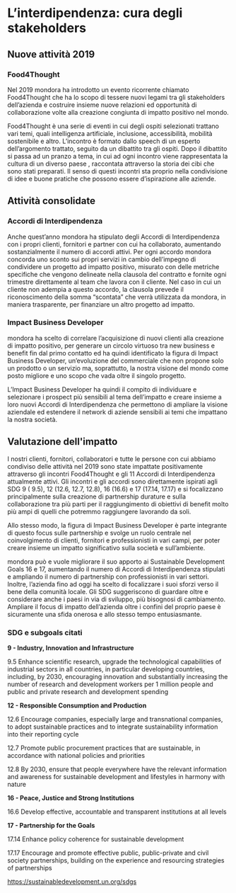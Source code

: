 # L’interdipendenza: cura degli stakeholders

## Nuove attività 2019

### Food4Thought

Nel 2019 mondora ha introdotto un evento ricorrente chiamato Food4Thought che ha lo scopo di tessere nuovi legami tra gli stakeholders dell’azienda e costruire insieme nuove relazioni ed opportunità di collaborazione volte alla creazione congiunta di impatto positivo nel mondo.

Food4Thought è una serie di eventi in cui degli ospiti selezionati trattano vari temi, quali intelligenza artificiale, inclusione, accessibilità, mobilità sostenibile e altro. L’incontro è formato dallo speech di un esperto dell’argomento trattato, seguito da un dibattito tra gli ospiti. Dopo il dibattito si passa ad un pranzo a tema, in cui ad ogni incontro viene rappresentata la cultura di un diverso paese , raccontata attraverso la storia dei cibi che sono stati preparati. Il senso di questi incontri sta proprio nella condivisione di idee e buone pratiche che possono essere d’ispirazione alle aziende. 

## Attività consolidate

### Accordi di Interdipendenza

Anche quest’anno mondora ha stipulato degli Accordi di Interdipendenza con i propri clienti, fornitori e partner con cui ha collaborato, aumentando sostanzialmente il numero di accordi attivi. Per ogni accordo mondora concorda uno sconto sui propri servizi in cambio dell’impegno di condividere un progetto ad impatto positivo, misurato con delle metriche specifiche che vengono delineate nella clausola del contratto e fornite ogni trimestre direttamente al team che lavora con il cliente. Nel caso in cui un cliente non adempia a questo accordo, la clausola prevede il riconoscimento della somma “scontata” che verrà utilizzata da mondora, in maniera trasparente, per finanziare un altro progetto ad impatto. 

### Impact Business Developer

mondora ha scelto di correlare l’acquisizione di nuovi clienti alla creazione di impatto positivo, per generare un circolo virtuoso tra new business e benefit fin dal primo contatto ed ha quindi identificato la figura di Impact Business Developer, un’evoluzione del commerciale che non propone solo un prodotto o un servizio ma, soprattutto, la nostra visione del mondo come posto migliore e uno scopo che vada oltre il singolo progetto.

L’Impact Business Developer ha quindi il compito di individuare e selezionare i prospect più sensibili al tema dell’impatto e creare insieme a loro nuovi Accordi di Interdipendenza che permettono di ampliare la visione aziendale ed estendere il network di aziende sensibili ai temi che impattano la nostra società.

## Valutazione dell'impatto

I nostri clienti, fornitori, collaboratori e tutte le persone con cui abbiamo condiviso delle attività nel 2019 sono state impattate positivamente attraverso gli incontri Food4Thought e gli 11 Accordi di Interdipendenza attualmente attivi. Gli incontri e gli accordi sono direttamente ispirati agli SDG 9 ( 9.5), 12 (12.6, 12.7, 12.8), 16 (16.6) e 17 (17.14, 17.17) e si focalizzano principalmente sulla creazione di partnership durature e sulla collaborazione tra più parti per il raggiungimento di obiettivi di benefit molto più ampi di quelli che potremmo raggiungere lavorando da soli. 

Allo stesso modo, la figura di Impact Business Developer è parte integrante di questo focus sulle partnership e svolge un ruolo centrale nel coinvolgimento di clienti, fornitori e professionisti in vari campi, per poter creare insieme un impatto significativo sulla società e sull’ambiente. 

mondora può e vuole migliorare il suo apporto ai Sustainable Development Goals 16 e 17, aumentando il numero di Accordi di Interdipendenza stipulati e ampliando il numero di partnership con professionisti in vari settori. Inoltre, l’azienda fino ad oggi ha scelto di focalizzare i suoi sforzi verso il bene della comunità locale. Gli SDG suggeriscono di guardare oltre e considerare anche i paesi in via di sviluppo, più bisognosi di cambiamento. Ampliare il focus di impatto dell’azienda oltre i confini del proprio paese è sicuramente una sfida onerosa e allo stesso tempo entusiasmante. 

### SDG e subgoals citati

**9 - Industry, Innovation and Infrastructure**

9.5 Enhance scientific research, upgrade the technological capabilities of industrial sectors in all countries, in particular developing countries, including, by 2030, encouraging innovation and substantially increasing the number of research and development workers per 1 million people and public and private research and development spending

**12 - Responsible Consumption and Production**

12.6 Encourage companies, especially large and transnational companies, to adopt sustainable practices and to integrate sustainability information into their reporting cycle

12.7 Promote public procurement practices that are sustainable, in accordance with national policies and priorities

12.8 By 2030, ensure that people everywhere have the relevant information and awareness for sustainable development and lifestyles in harmony with nature

**16 - Peace, Justice and Strong Institutions**

16.6 Develop effective, accountable and transparent institutions at all levels

**17 - Partnership for the Goals**

17.14 Enhance policy coherence for sustainable development

17.17 Encourage and promote effective public, public-private and civil society partnerships, building on the experience and resourcing strategies of partnerships

https://sustainabledevelopment.un.org/sdgs
